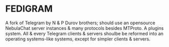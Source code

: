 # FEDIGRAM
A fork of Telegram by N & P Durov brothers; should use an opensource NebulaChat server instances & many protocols besides MTProto. A plugins system. All & every Telegram clients & servers shoulbe be reformed into an operating systems-like systems, except for simpler clients & servers.
